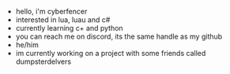 - hello, i'm cyberfencer
- interested in lua, luau and c#
- currently learning c+ and python
- you can reach me on discord, its the same handle as my github
- he/him
- im currently working on a project with some friends called dumpsterdelvers


